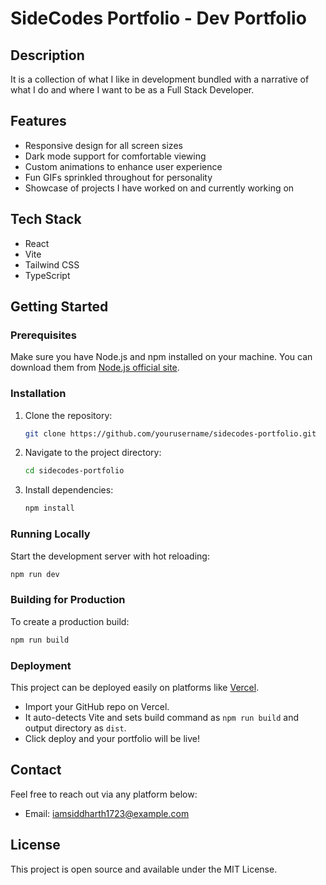
# SideCodes Portfolio - Dev Portfolio

## Description
It is a collection of what I like in development bundled with a narrative of what I do and where I want to be as a Full Stack Developer.

## Features
- Responsive design for all screen sizes
- Dark mode support for comfortable viewing
- Custom animations to enhance user experience
- Fun GIFs sprinkled throughout for personality
- Showcase of projects I have worked on and currently working on

## Tech Stack
- React
- Vite
- Tailwind CSS
- TypeScript

## Getting Started

### Prerequisites
Make sure you have Node.js and npm installed on your machine. You can download them from [Node.js official site](https://nodejs.org/).

### Installation
1. Clone the repository:
   ```bash
   git clone https://github.com/yourusername/sidecodes-portfolio.git
   ```
2. Navigate to the project directory:
   ```bash
   cd sidecodes-portfolio
   ```
3. Install dependencies:
   ```bash
   npm install
   ```

### Running Locally
Start the development server with hot reloading:
```bash
npm run dev
```

### Building for Production
To create a production build:
```bash
npm run build
```

### Deployment
This project can be deployed easily on platforms like [Vercel](https://vercel.com/).
- Import your GitHub repo on Vercel.
- It auto-detects Vite and sets build command as `npm run build` and output directory as `dist`.
- Click deploy and your portfolio will be live!

## Contact
Feel free to reach out via any platform below:
- Email: iamsiddharth1723@example.com

## License
This project is open source and available under the MIT License.
